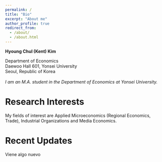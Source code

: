 ```yaml
---
permalink: /
title: "Bio"
excerpt: "About me"
author_profile: true
redirect_from: 
  - /about/
  - /about.html
---
```


**Hyoung Chul (Kent) Kim** 

Department of Economics <br />
Daewoo Hall 601, Yonsei University <br /> 
Seoul, Republic of Korea  <br />
 <br />
*I am an M.A. student in the Department of Economics at Yonsei University.*

Research Interests
======
My fields of interest are Applied Microeconomics (Regional Economics, Trade), Industrial Organizations and Media Economics.

Recent Updates
======
Viene algo nuevo 
